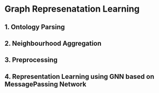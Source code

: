 # Graph Represenatation Learning


## 1. Ontology Parsing 



## 2. Neighbourhood Aggregation

## 3. Preprocessing


## 4. Representation Learning using GNN based on MessagePassing Network
